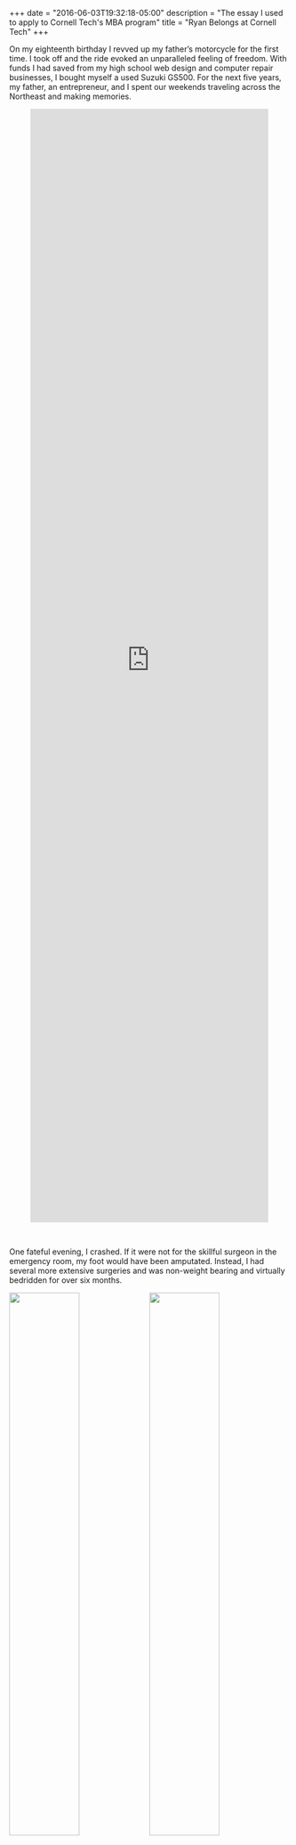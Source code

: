 +++
date = "2016-06-03T19:32:18-05:00"
description = "The essay I used to apply to Cornell Tech's MBA program"
title = "Ryan Belongs at Cornell Tech"
+++

<div id="fb-root"></div>
<script>(function(d, s, id) {
  var js, fjs = d.getElementsByTagName(s)[0];
  if (d.getElementById(id)) return;
  js = d.createElement(s); js.id = id;
  js.src = 'https://connect.facebook.net/en_US/sdk.js#xfbml=1&version=v2.11';
  fjs.parentNode.insertBefore(js, fjs);
}(document, 'script', 'facebook-jssdk'));</script>

On my eighteenth birthday I revved up my father’s motorcycle for the first time. I took off and the ride evoked an unparalleled feeling of freedom. With funds I had saved from my high school web design and computer repair businesses, I bought myself a used Suzuki GS500. For the next five years, my father, an entrepreneur, and I spent our weekends traveling across the Northeast and making memories.

<div style="height: 50vh; width: 85%; margin:0 auto; padding-bottom:30px;">
<iframe width="100%" height="100%" src="https://www.youtube.com/embed/wNhc3jWRsMU?rel=0" frameborder="0" gesture="media" allow="encrypted-media" allowfullscreen style="display:block; margin: 0 auto;"></iframe>
</div>


One fateful evening, I crashed. If it were not for the skillful surgeon in the emergency room, my foot would have been amputated. Instead, I had several more extensive surgeries and was non-weight bearing and virtually bedridden for over six months.

<img src="/images/cornell/beforesurgery.JPG" width="50%" style="float:left" />
<img src="/images/cornell/aftersurgery.jpg" width="50%"/>
<div style="clear: both;"></div>


*Before and after surgery.*


This near-death experience was my wake up call. I realized that I was not yet maximizing my potential and that I needed to focus if I wanted to accomplish my ultimate career goal: becoming the CEO of my own technology company.

The accident happened shortly after I graduated from college, during my fourth month working as a Technology Analyst for Bank of America Merrill Lynch (BAML). My manager told me that I could take disability leave but, instead, I asked him to send me a secure laptop to enable me to work remotely. Though I was bedridden, I resolved to devote myself to both my recovery and work. Determined to overcome the surgeon’s uncertainty about my ability to walk normally again, I went to physical therapy four times a week. While rebuilding my strength, I simultaneously taught myself the tools, languages, and frameworks necessary to create and deliver GIRT, a tool that allowed Financial Advisors at BAML to extract and analyze historical alternative investments’ trade data. My dual focus on both my recovery and career worked. I vividly remember walking into my Director’s office to receive my promotion to Assistant Vice President in half the time it normally takes a Technology Analyst.

<img src="/images/cornell/bull.jpg" />
*My colleague, Chiranjeeb, and I standing in front of the iconic Merrill Lynch bull just after receiving promotions.*

As I led a team to extend GIRT to access data from the entire Global Wealth and Investment Management organization, I thought back to my wake up call. Although I was learning about web technologies and project management, the size and bureaucracy of BAML was inhibiting my potential to grow my career towards my goal of founding a technology company. While injured, I had read [The Principles](https://www.principles.com/) by Ray Dalio, in which he outlines his approach to running Bridgewater Associates (BW), the world’s largest hedge fund. I was captivated but skeptical about the culture Ray had created and I wanted to experience it first hand. I applied to and was hired by BW’s Core Technology department. I was excited that I assimilated into the company’s radically transparent, results-oriented culture outlined in [The Principles](https://www.principles.com/), which was so different from BAML’s culture.
 
<img src="/images/cornell/principles-book.jpg" width="40%"/>
*Ray Dalio's [The Principles](https://www.principles.com/), originally publish as a PDF on BW's website.*

I became curious: what were the attributes that comprised a BW culture fit? I began exploring this question on nights and weekends. I utilized employee data to create Unicorn Hunt, an application that allowed BW’s recruiters to target sources of candidates based on attributes that lead to success at BW. Within 10 minutes of sharing my prototype, the Head of Recruiting called me. As I walked towards his office, I saw Unicorn Hunt open on every recruiting analyst’s screen. 

<a href="https://brewery.life" target="_blank">
<img src="/images/cornell/brewerylife.jpg" />
</a>
*Due to BW’s IP considerations, I cannot include a screenshot of Unicorn Hunt. Instead, I included a screenshot of my project that maps out breweries in NYC, [brewery.life](https://brewery.life), which is inspired by Unicorn Hunt’s real time filtering functionality.*

Unicorn Hunt sparked a paradigm shift in the way BW's recruiters targeted universities, eventually doubling the throughput of BW’s campus hiring pipeline. The initiative I showed in creating an innovative, out-of-the-box solution on my own time earned me a promotion into BW’s new and exclusive technology department, Cloud Enablement (CE). I was excited to expand my technical breadth by collaborating with the firm’s most elite technologists by working on cutting edge cloud technologies and open source software (OSS).

<img src="/images/cornell/bw.jpg" />
*Collaborating with my team on cloud automation technologies. This image can  be found on both Bridgewater's [campus recruiting](https://www.bridgewater.com/campus-tech/) and [technology recruiting](https://jobs.bwater.com/explore/technology_lounge) websites.* 

A year later, I was leading a CE team to help the firm migrate out of its private data centers and into the cloud serviced by Amazon Web Services (AWS) by [contributing to OSS](/#projects). I realized that the more AWS accounts I had, the more burdensome switching between them became. I brainstormed a solution with my team: leverage an OSS product by another company, [Adroll](https://github.com/AdRoll/hologram). I formed a strategic partnership with Adroll and executed on our idea: a browser extension named [Holochrome](https://chrome.google.com/webstore/detail/holochrome/fgnplojdffjfbcmoldcfdoikldnogjpa). 

Initially, Holochrome supported switching between AWS accounts with a few mouse clicks; however, technologists outside of our team did not use it. I recognized that, while Holochrome alleviated some burden, it still required effort. I reduced the interaction to a single keystroke. Within a day, every BW technologist was using Holochrome. I then worked with a designer to create sleek iconography and distributed it via Holochrome’s auto-update feature. I was inundated with positive feedback and realized technologists outside of BW could benefit from Holochrome. I collaborated with my manager and published my first OSS product. Through successful marketing via Reddit, HackerNews, and a presentation at AWS’ Loft in San Francisco, I helped Holochrome acquire its first thousand users. That experience helped me realize that I love creating products from scratch.

 
<img src="/images/cornell/holochrome.jpg" />


I reached out through my network and found a terrific opportunity at a startup in the vibrant NYC tech ecosystem that aligned with my love for building products. [Teachers Pay Teachers (TpT)](https://teacherspayteachers.com) is the world’s largest educational marketplace where over two thirds of the teachers in the United States buy and sell teaching materials. Within my first few months, I delivered a [streaming video product](/blog/streaming-video-infrastructure-on-tpt-using-evaporatejs-verk-aws-php-kaltura/) that resulted in 5,000 videos uploaded, built a small team around myself utilizing tools to [drive process efficiency improvements](/blog/how-teachers-pay-teachers-uses-jira-on-product-teams/), and improved foundational technology by [migrating unstable, legacy infrastructure onto more reliable infrastructure](/blog/challenges-faced-while-scaling-to-serve-millions-of-views-per-day/) that resulted in 5% revenue growth.


<div style="margin:0 auto; display: table;">
    <div style="width: 85%;">
<div class="fb-post" data-href="https://www.facebook.com/numberock/videos/785981804884478/" data-show-text="false"></div>

*An awesome example [video product on TpT.](https://www.teacherspayteachers.com/Product/TYPES-OF-ANGLES-Multimedia-Lesson-Classifying-Acute-Obtuse-Right-Angles-2263602)*
</div>
</div>


After adding streaming video as a content type, the rate of video uploads was below our expectations. TpT’s small size and limited resources brought out my entrepreneurial spirit. I knew we could only afford to focus on one opportunity at a time. We leveraged what we learned from introducing videos, explored other opportunities, and identified an unmet demand. We pivoted to build [bundles](https://www.teacherspayteachers.com/Product/First-Grade-Writing-Narratives-Opinion-Informative-A-Bundle-487663): groups of existing products sold at a discount. Today, bundles account for 25% of TpT’s revenue. Delivering bundles helped me realize I have a key entrepreneurial trait: the flexibility to pivot in pursuit of my goals.


<img src="/images/cornell/tpt.jpg" width="45%" style="float:left" />
<img src="/images/cornell/tpt2.jpg" width="45%" style="float:right;"/>
<div style="clear: both;"></div>

*Discussing bundles architecture. Check out an [example bundle here.](https://www.teacherspayteachers.com/Product/First-Grade-Writing-Narratives-Opinion-Informative-A-Bundle-487663) This image can also be found on TpT's [team website](https://teacherspayteachers.com/Team).*

TpT and I have scaled up together. I have accelerated TpT’s business by 30% through new products. I have helped TpT grow from 80 to 150 employees by building its brand [through blogging](http://engineering.teacherspayteachers.com) and making its engineers an integral part of the NYC tech ecosystem. TpT has helped me internalize what it means to be a leader. 

I am currently the Technical Lead of a high performing, international, cross-disciplinary team of 10. We are responsible for products that are viewed millions of times per day. This experience was exactly what I was looking for – I am directly responsible for architecting, planning, and building solutions that scale to help millions of educators per day and which account for over 30% of TpT’s revenue growth in 2017.


Since my accident six years ago, I have become deliberate about ensuring that each step I take aligns with my goals. My journey has exposed me to key tenets that I believe are imperative for a founder and CEO. I have demonstrated tenacity in the face of adversity. I have thrived in a results-oriented culture. I have led and scaled teams. I have delivered innovative and creative technology solutions that scale. However, through this process I have realized that there is a gap in my knowledge. I do not have a strong enough understanding of the business fundamentals that are the underpinnings of every product, technical, and organizational decision.


Cornell Tech’s MBA will help me fill my knowledge gap and allow me to further realize my potential. The business fundamentals I’ll learn will prepare me to set a strategic vision grounded in realistic economics, a strong and collaborative organizational structure, and solid technical infrastructure that get people excited to come to work every day. Foundational classes such as “Financial Accounting” and “Marketing Management” will be a great complement to my existing technology and leadership skills that I plan to further hone through courses like “Tech Strategy” and “Leading Teams”. My excitement about the curriculum grew when I came to an information session, took a campus tour, and felt the energy of the Bloomberg Center.


I recognize that a career is a long journey. If given the chance to make Cornell Tech the next step of my journey, I plan to co-found a technology driven startup as the CEO during Studio. It is my dream to continue with my Studio startup, seek advice from the Spinout Clinic, meet future investors in the Spinout Open House, win a Spinout Award upon graduation, and eventually receive funding from the Big Red Venture Fund to support me in building NYC’s next unicorn.
